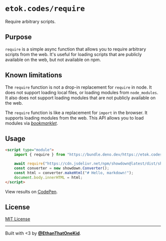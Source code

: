# `etok.codes/require`

Require arbitrary scripts.

## Purpose

`require` is a simple async function that allows you to require arbitrary
scripts from the web. It's useful for loading scripts that are publicly
available on the web, but not available on npm.

## Known limitations

The `require` function is not a drop-in replacement for `require` in node. It
does not support loading local files, or loading modules from `node_modules`. It
also does not support loading modules that are not publicly available on the
web.

The `require` function is like a replacement for `import` in the browser. It
supports loading modules from the web. This API allows you to load modules via
[_bookmarklet_](https://deno.land/x/bmt).

## Usage

```html
<script type="module">
    import { require } from "https://bundle.deno.dev/https://etok.codes/require/raw/main/mod.ts";

    await require("https://cdn.jsdelivr.net/npm/showdown@latest/dist/showdown.min.js");
    const converter = new showdown.Converter();
    const html = converter.makeHtml("# Hello, markdown!");
    document.body.innerHTML = html;
</script>
```

View results on [CodePen](https://codepen.io/EthanDavidson/pen/ZEjLLwP).

## License

[MIT License](LICENSE)

---

Built with <3 by [**@EthanThatOneKid**](https://etok.codes).
